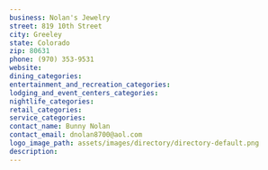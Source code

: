 ```yaml
---
business: Nolan's Jewelry
street: 819 10th Street
city: Greeley
state: Colorado
zip: 80631
phone: (970) 353-9531
website: 
dining_categories: 
entertainment_and_recreation_categories: 
lodging_and_event_centers_categories: 
nightlife_categories: 
retail_categories: 
service_categories: 
contact_name: Bunny Nolan
contact_email: dnolan8700@aol.com
logo_image_path: assets/images/directory/directory-default.png
description: 
---
```

